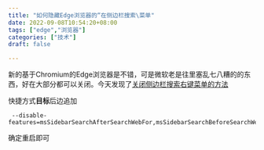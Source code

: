 ```yaml
---
title: "如何隐藏Edge浏览器的“在侧边栏搜索\菜单"
date: 2022-09-08T10:54:20+08:00
tags: ["edge","浏览器"]
categories: ["技术"]
draft: false

---
```

新的基于Chromium的Edge浏览器是不错，可是微软老是往里塞乱七八糟的的东西，好在大部分都可以关闭。今天发现了[关闭侧边栏搜索右键菜单的方法](https://www.reddit.com/r/edge/comments/ncrbbm/comment/gya3ukg/)

快捷方式**目标**后边追加

```
 --disable-features=msSidebarSearchAfterSearchWebFor,msSidebarSearchBeforeSearchWebFor
```
确定重启即可
